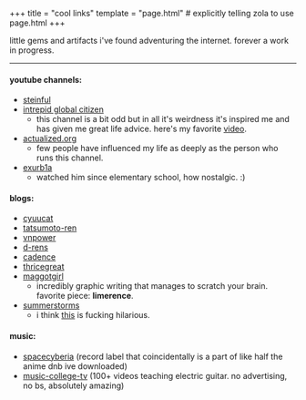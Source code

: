 +++
title = "cool links"
template = "page.html" # explicitly telling zola to use page.html
+++

little gems and artifacts i've found adventuring the internet. forever a work in progress.

---


#### youtube channels: 

- [steinful](https://www.youtube.com/@steinful)
- [intrepid global citizen](https://www.youtube.com/@IntrepidGlobalCitizen/videos)
    - this channel is a bit odd but in all it's weirdness it's inspired me and has given me great life advice. here's my favorite [video](https://www.youtube.com/watch?v=C9QlpTrBD3w). 
- [actualized.org](https://www.youtube.com/channel/UCgeicB5AuF3MyyUto0-M5Lw) 
    - few people have influenced my life as deeply as the person who runs this channel. 
- [exurb1a](https://www.youtube.com/exurb1a)
    - watched him since elementary school, how nostalgic. :)


#### blogs:

- [cyuucat](https://cyuucat.moe/index.html)
- [tatsumoto-ren](https://tatsumoto-ren.github.io/blog/table-of-contents.html)
- [vnpower](https://loang.net/~vnpower/)
- [d-rens](https://d-rens.xyz/)
- [cadence](https://cadence.moe/)
- [thricegreat](https://thricegreat.neocities.org)
- [maggotgirl](https://maggotgirl2002.neocities.org/articles)
    - incredibly graphic writing that manages to scratch your brain. favorite piece: **limerence**. 
- [summerstorms](https://summerstorms.me/)
    - i think [this](https://summerstorms.me/Scraps/Pompeii) is fucking hilarious. 

#### music:
- [spacecyberia](https://svpacyberia.com/) (record label that coincidentally is a part of like half the anime dnb ive downloaded)
- [music-college-tv](https://www.youtube.com/watch?v=GzQtr5-ckvo&list=PLImrzCNnL5PmV3z0u0Xlh3h5-infDQsmr) (100+ videos teaching electric guitar. no advertising, no bs, absolutely amazing)



